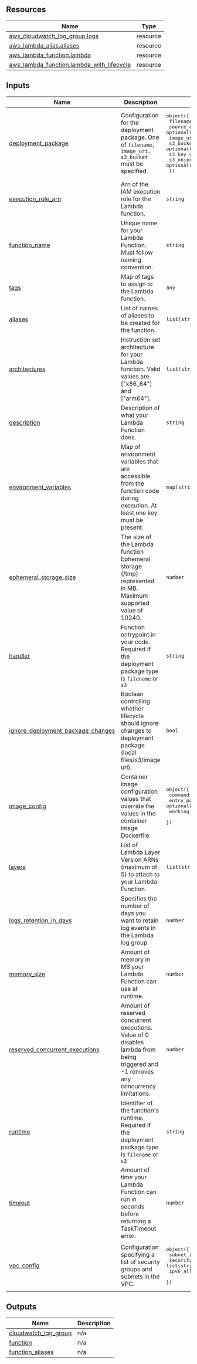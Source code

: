 <!-- BEGIN_TF_DOCS -->
## Resources

| Name | Type |
|------|------|
| [aws_cloudwatch_log_group.logs](https://registry.terraform.io/providers/hashicorp/aws/latest/docs/resources/cloudwatch_log_group) | resource |
| [aws_lambda_alias.aliases](https://registry.terraform.io/providers/hashicorp/aws/latest/docs/resources/lambda_alias) | resource |
| [aws_lambda_function.lambda](https://registry.terraform.io/providers/hashicorp/aws/latest/docs/resources/lambda_function) | resource |
| [aws_lambda_function.lambda_with_lifecycle](https://registry.terraform.io/providers/hashicorp/aws/latest/docs/resources/lambda_function) | resource |

## Inputs

| Name | Description | Type | Default | Required |
|------|-------------|------|---------|:--------:|
| <a name="input_deployment_package"></a> [deployment\_package](#input\_deployment\_package) | Configuration for the deployment package. One of `filename, image_uri, s3_bucket` must be specified. | <pre>object({<br>    filename          = optional(string)<br>    source_code_hash  = optional(string)<br>    image_uri         = optional(string)<br>    s3_bucket         = optional(string)<br>    s3_key            = optional(string)<br>    s3_object_version = optional(string)<br>  })</pre> | n/a | yes |
| <a name="input_execution_role_arn"></a> [execution\_role\_arn](#input\_execution\_role\_arn) | Arn of the IAM execution role for the Lambda function. | `string` | n/a | yes |
| <a name="input_function_name"></a> [function\_name](#input\_function\_name) | Unique name for your Lambda Function. Must follow naming convention. | `string` | n/a | yes |
| <a name="input_tags"></a> [tags](#input\_tags) | Map of tags to assign to the Lambda function. | `any` | n/a | yes |
| <a name="input_aliases"></a> [aliases](#input\_aliases) | List of names of aliases to be created for the function. | `list(string)` | `[]` | no |
| <a name="input_architectures"></a> [architectures](#input\_architectures) | Instruction set architecture for your Lambda function. Valid values are ["x86\_64"] and ["arm64"]. | `list(string)` | <pre>[<br>  "x86_64"<br>]</pre> | no |
| <a name="input_description"></a> [description](#input\_description) | Description of what your Lambda Function does. | `string` | `null` | no |
| <a name="input_environment_variables"></a> [environment\_variables](#input\_environment\_variables) | Map of environment variables that are accessible from the function code during execution. At least one key must be present. | `map(string)` | `null` | no |
| <a name="input_ephemeral_storage_size"></a> [ephemeral\_storage\_size](#input\_ephemeral\_storage\_size) | The size of the Lambda function Ephemeral storage (/tmp) represented in MB. Maximum supported value of 10240. | `number` | `512` | no |
| <a name="input_handler"></a> [handler](#input\_handler) | Function entrypoint in your code. Required if the deployment package type is `filename` or `s3` | `string` | `null` | no |
| <a name="input_ignore_deployment_package_changes"></a> [ignore\_deployment\_package\_changes](#input\_ignore\_deployment\_package\_changes) | Boolean controlling whether lifecycle should ignore changes to deployment package (local files/s3/image uri). | `bool` | `false` | no |
| <a name="input_image_config"></a> [image\_config](#input\_image\_config) | Container image configuration values that override the values in the container image Dockerfile. | <pre>object({<br>    command           = optional(list(string))<br>    entry_point       = optional(list(string))<br>    working_directory = optional(string)<br>  })</pre> | `null` | no |
| <a name="input_layers"></a> [layers](#input\_layers) | List of Lambda Layer Version ARNs (maximum of 5) to attach to your Lambda Function. | `list(string)` | `[]` | no |
| <a name="input_logs_retention_in_days"></a> [logs\_retention\_in\_days](#input\_logs\_retention\_in\_days) | Specifies the number of days you want to retain log events in the Lambda log group. | `number` | `30` | no |
| <a name="input_memory_size"></a> [memory\_size](#input\_memory\_size) | Amount of memory in MB your Lambda Function can use at runtime. | `number` | `128` | no |
| <a name="input_reserved_concurrent_executions"></a> [reserved\_concurrent\_executions](#input\_reserved\_concurrent\_executions) | Amount of reserved concurrent executions. Value of 0 disables lambda from being triggered and -1 removes any concurrency limitations. | `number` | `-1` | no |
| <a name="input_runtime"></a> [runtime](#input\_runtime) | Identifier of the function's runtime. Required if the deployment package type is `filename` or `s3` | `string` | `null` | no |
| <a name="input_timeout"></a> [timeout](#input\_timeout) | Amount of time your Lambda Function can run in seconds before returning a TaskTimeout error. | `number` | `3` | no |
| <a name="input_vpc_config"></a> [vpc\_config](#input\_vpc\_config) | Configuration specifying a list of security groups and subnets in the VPC. | <pre>object({<br>    subnet_ids                  = list(string)<br>    security_group_ids          = list(string)<br>    ipv6_allowed_for_dual_stack = optional(bool)<br>  })</pre> | `null` | no |

## Outputs

| Name | Description |
|------|-------------|
| <a name="output_cloudwatch_log_group"></a> [cloudwatch\_log\_group](#output\_cloudwatch\_log\_group) | n/a |
| <a name="output_function"></a> [function](#output\_function) | n/a |
| <a name="output_function_aliases"></a> [function\_aliases](#output\_function\_aliases) | n/a |
<!-- END_TF_DOCS -->